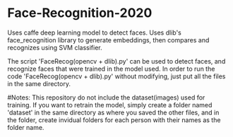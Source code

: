 # Face-Recognition-2020
Uses caffe deep learning model to detect faces. 
Uses dlib's face_recognition library to generate embeddings, then compares and recognizes using SVM classifier.

The script 'FaceRecog(opencv + dlib).py' can be used to detect faces, and recognize faces that were trained in the model used.
In order to run the code 'FaceRecog(opencv + dlib).py' without modifying, just put all the files in the same directory.

#Notes: This repository do not include the dataset(images) used for training. If you want to retrain the model, simply create a folder named 'dataset' in the same directory as where you saved the other files, and in the folder, create invidual folders for each person with their names as the folder name.

